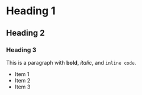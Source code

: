 # Heading 1

## Heading 2

### Heading 3

This is a paragraph with **bold**, *italic*, and `inline code`.

- Item 1
- Item 2
- Item 3
